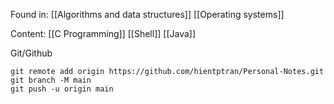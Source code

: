 Found in:
[[Algorithms and data structures]]
[[Operating systems]]

Content:
[[C Programming]]
[[Shell]]
[[Java]]

Git/Github
``` 
git remote add origin https://github.com/hientptran/Personal-Notes.git
git branch -M main
git push -u origin main
```